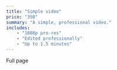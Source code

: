 ```yaml
---
title: "Simple video"
price: "350"
summary: "A simple, professional video."
includes:
    - "1080p pro-res"
    - "Edited professionally"
    - "Up to 1.5 minutes"
---
```

Full page
